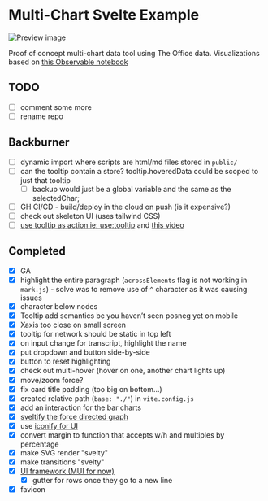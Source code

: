 # Multi-Chart Svelte Example

![Preview image](preview.png)

Proof of concept multi-chart data tool using The Office data. Visualizations based on [this Observable notebook](https://observablehq.com/d/c5955832413ea211)

## TODO

- [ ] comment some more
- [ ] rename repo

## Backburner

- [ ] dynamic import where scripts are html/md files stored in `public/`
- [ ] can the tooltip contain a store? tooltip.hoveredData could be scoped to just that tooltip
  - [ ] backup would just be a global variable and the same as the selectedChar;
- [ ] GH CI/CD - build/deploy in the cloud on push (is it expensive?)
- [ ] check out skeleton UI (uses tailwind CSS)
- [ ] [use tooltip as action ie: use:tooltip](https://svelte.dev/repl/dd6754a2ad0547c5b1c1ea37c0293fef?version=3.55.0) and [this video](https://www.youtube.com/watch?v=0GqIoo66i0g)

## Completed

- [x] GA
- [x] highlight the entire paragraph (`acrossElements` flag is not working in `mark.js`) - solve was to remove use of `^` character as it was causing issues
- [x] character below nodes
- [x] Tooltip add semantics bc you haven’t seen posneg yet on mobile
- [x] Xaxis too close on small screen
- [x] tooltip for network should be static in top left
- [x] on input change for transcript, highlight the name
- [x] put dropdown and button side-by-side
- [x] button to reset highlighting
- [x] check out multi-hover (hover on one, another chart lights up)
- [x] move/zoom force?
- [x] fix card title padding (too big on bottom...)
- [x] created relative path (`base: "./"`) in `vite.config.js`
- [x] add an interaction for the bar charts
- [x] [sveltify the force directed graph](https://github.com/happybeing/d3-fdg-svelte/blob/master/src/NetworkGraphSvelteSVG.svelte)
- [x] use [iconify for UI](https://www.youtube.com/watch?v=iGVhzsTZSa8)
- [x] convert margin to function that accepts w/h and multiples by percentage
- [x] make SVG render "svelty"
- [x] make transitions "svelty"
- [x] [UI framework (MUI for now)](https://sveltematerialui.com/)
  - [x] gutter for rows once they go to a new line
- [x] favicon
